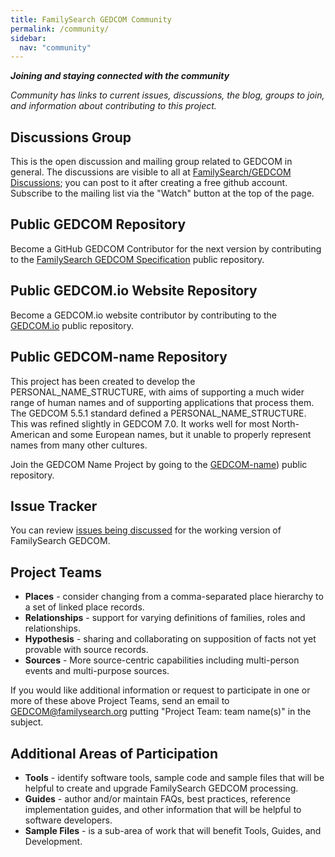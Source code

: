```yaml
---
title: FamilySearch GEDCOM Community
permalink: /community/
sidebar:
  nav: "community"
---
```

***Joining and staying connected with the community***
  
  *Community has links to current issues, discussions, the blog,  groups to join, and information about contributing to this project.*

## Discussions Group

This is the open discussion and mailing group related to GEDCOM in general.
The discussions are visible to all at [FamilySearch/GEDCOM Discussions](https://github.com/FamilySearch/GEDCOM/discussions);
you can post to it after creating a free github account.
Subscribe to the mailing list via the "Watch" button at the top of the page.

## Public GEDCOM Repository

Become a GitHub GEDCOM Contributor for the next version by contributing to the [FamilySearch GEDCOM Specification](https://github.com/familysearch/GEDCOM) public repository.

## Public GEDCOM.io Website Repository

Become a GEDCOM.io website contributor by contributing to the [GEDCOM.io](https://github.com/familysearch/GEDCOM.io) public repository.

## Public GEDCOM-name Repository

This project has been created to develop the PERSONAL_NAME_STRUCTURE, with aims of supporting a much wider range of human names and of supporting applications that process them. The GEDCOM 5.5.1 standard defined a PERSONAL_NAME_STRUCTURE. This was refined slightly in GEDCOM 7.0. It works well for most North-American and some European names, but it unable to properly represent names from many other cultures.

Join the GEDCOM Name Project  by going to the [GEDCOM-name](https://github.com/fisharebest/gedcom-name)) public repository.

## Issue Tracker 

You can review [issues being discussed](https://github.com/FamilySearch/GEDCOM/issues) for the working version of FamilySearch GEDCOM.

## Project Teams

- **Places** - consider changing from a comma-separated place hierarchy to a set of linked place records.
- **Relationships** - support for varying definitions of families,  roles and relationships.
- **Hypothesis** - sharing and collaborating on supposition of facts not yet provable with source records.
- **Sources** - More source-centric capabilities including multi-person events and multi-purpose sources.

If you would like additional information or request to participate in one or more of these above Project Teams, send an email to <GEDCOM@familysearch.org> putting "Project Team: team name(s)" in the subject.

## Additional Areas of Participation

- **Tools** - identify software tools, sample code and sample files that will be helpful to create and upgrade FamilySearch GEDCOM processing.
- **Guides** - author and/or maintain FAQs, best practices, reference implementation guides, and other information that will be helpful to software developers.
- **Sample Files** -  is a sub-area of work that will benefit Tools, Guides, and Development.

<!-- ## Blog -->

<!-- Frequently review the [blog](/blog) for important posts about the project -->
<!-- 
## Atom Feed

The bottom of every page has a feed that you can read with the appropriate software -->
